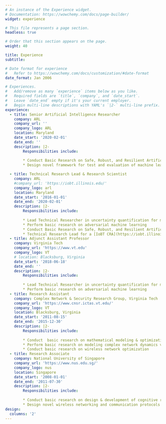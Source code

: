 ```yaml
---
# An instance of the Experience widget.
# Documentation: https://wowchemy.com/docs/page-builder/
widget: experience

# This file represents a page section.
headless: true

# Order that this section appears on the page.
weight: 40

title: Experience
subtitle:

# Date format for experience
#   Refer to https://wowchemy.com/docs/customization/#date-format
date_format: Jan 2006

# Experiences.
#   Add/remove as many `experience` items below as you like.
#   Required fields are `title`, `company`, and `date_start`.
#   Leave `date_end` empty if it's your current employer.
#   Begin multi-line descriptions with YAML's `|2-` multi-line prefix.
experience:
  - title: Senior Artificial Intelligence Researcher
    company: ARL
    company_url: ''
    company_logo: ARL
    location: Maryland
    date_start: '2020-02-01'
    date_end: ''
    description: |2-
        Responsibilities include:
        
        * Conduct Basic Research on Safe, Robust, and Resilient Artificial Intelligence
        * Design novel framework for test and evaluation of machine learning for mission critical application

  - title: Technical Research Lead & Research Scientist
    company: ARL
    #company_url: 'https://iobt.illinois.edu/'
    company_logo: arl
    location: Maryland
    date_start: '2016-01-01'
    date_end: '2020-02-01'
    description: |2-
        Responsibilities include:
        
        * Lead Technical Researcher in uncertainty quantification for machine learning
        * Perform basic research on adversarial machine learning 
        * Conduct Basic Research on Safe, Robust, and Resilient Artificial Intelligence
        * Technical Research Lead for a [IoBT CRA](https://iobt.illinois.edu/)
  - title: Adjunct Assistant Professor
    company: Virginia Tech
    company_url: 'https://www.vt.edu'
    company_logo: VT
    # location: Blacksburg, Virginia
    date_start: '2018-06-18'
    date_end: ''
    description: |2-
        Responsibilities include:
        
        * Lead Technical Researcher in uncertainty quantification for machine learning
        * Perform basic research on adversarial machine learning
  - title: Research Assistant
    company: Complex Network & Security Research Group, Virginia Tech
    company_url: 'https://www.cnsr.ictas.vt.edu/'
    company_logo: VT
    location: Blacksburg, Virginia
    date_start: '2011-08-15'
    date_end: '2015-12-30'
    description: |2-
        Responsibilities include:
        
        * Conduct  basic research on mathematical modeling & optimization for complex networks
        * Perform basic research on modeling complex network dynamics via mathematical programming
        * Conduct basic research on wireless network optimization
  - title: Research Associate
    company: National University of Singapore
    company_url: 'https://www.nus.edu.sg/'
    company_logo: nus
    location: Singapore
    date_start: '2008-01-01'
    date_end: '2011-07-30'
    description: |2-
        Responsibilities include:
        
        * Conduct basic research on design & development of cognitive radio networks
        * Design novel wireless networking and communication protocols
design:
  columns: '2'
---
```

